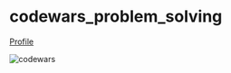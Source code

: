 # codewars_problem_solving
[Profile](https://www.codewars.com/users/HazemMeqdad)

<img src="https://www.codewars.com/users/HazemMeqdad/badges/large" title="codewars" alt="codewars"/>

